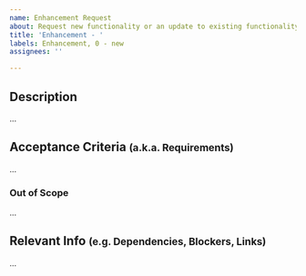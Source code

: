 ```yaml
---
name: Enhancement Request
about: Request new functionality or an update to existing functionality.
title: 'Enhancement - '
labels: Enhancement, 0 - new
assignees: ''

---
```


## Description
...

## Acceptance Criteria <small>(a.k.a. Requirements)</small>
...

### Out of Scope
...

## Relevant Info <small>(e.g. Dependencies, Blockers, Links)</small>
...
